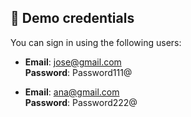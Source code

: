 ## 🔐 Demo credentials

You can sign in using the following users:

- **Email**: jose@gmail.com  
  **Password**: Password111@

- **Email**: ana@gmail.com  
  **Password**: Password222@
